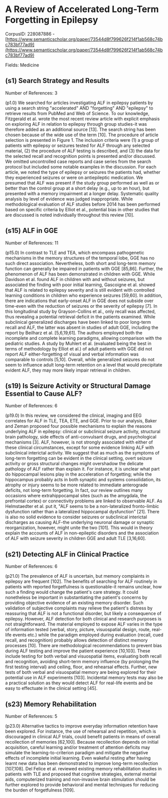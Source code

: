 # A Review of Accelerated Long-Term Forgetting in Epilepsy

CorpusID: 228087886 - [https://www.semanticscholar.org/paper/73544d8f799626f214f1ab568c74bc783bf77ad9](https://www.semanticscholar.org/paper/73544d8f799626f214f1ab568c74bc783bf77ad9)

Fields: Medicine

## (s1) Search Strategy and Results
Number of References: 3

(p1.0) We searched for articles investigating ALF in epilepsy patients by using a search string "accelerated" AND "forgetting" AND "epilepsy" to retrieve results from PubMed and Web of Science. To our knowledge, Fitzgerald et al. wrote the most recent review article with explicit emphasis on exploring ALF in relation to epilepsy through group studies-it was therefore added as an additional source [13]. The search string has been chosen because of the wide use of the term [10]. The procedure of article selection is presented in Figure 1. The inclusion criteria were (1) a group of patients with epilepsy or seizures tested for ALF through any selected material, (2) the procedure of ALF testing is described, and (3) the data for the selected recall and recognition points is presented and/or discussed. We omitted uncontrolled case reports and case series from the search protocol but included some notable examples in the discussion. For each article, we noted the type of epilepsy or seizures the patients had, whether they experienced seizures or were on antiepileptic medication. We presumed that ALF was present if the study group performed as well as or better than the control group at a short delay (e.g., up to an hour), but presented with a memory impairment at a longer delay. Systematic quality analysis by level of evidence was judged inappropriate. While methodological evaluation of ALF studies before 2014 has been performed based on specific criteria by Elliot et al., potential bias in other studies that are discussed is noted individually throughout this review [10].
## (s15) ALF in GGE
Number of References: 11

(p15.0) In contrast to TLE and TEA, which encompass pathogenetic mechanisms in the memory structures of the temporal lobe, GGE has no such direct association. Nevertheless, both short and long-term memory function can generally be impaired in patients with GGE [85,86]. Further, the phenomenon of ALF has been demonstrated in children with GGE. While Davidson et al. found ALF in children with and without seizures, but associated the finding with poor initial learning, Gascoigne et al. showed that ALF is related to epilepsy severity and is still evident with controlled learning conditions in children who experience seizures [59,60]. In addition, there are indications that early-onset ALF in GGE does not subside over time-even with the reduction of seizures or the severity of epilepsy [7]. In this longitudinal study by Grayson-Collins et al., only recall was affected, thus revealing a potential retrieval deficit in the patients examined. While subclinical generalized discharges have been linked to poor long-term recall and ALF, the latter was absent in studies of adult GGE, including the report by Beilharz et al. [5,6,19,61]. The authors employed both the incomplete and complete learning paradigms, allowing comparison with the pediatric studies. A study by Muhlert et al. (evaluated being the best in terms of methodology by Elliot et al.) of adult patients with GGE did not report ALF either-forgetting of visual and verbal information was comparable to controls [5,10]. Overall, while generalized seizures do not seem to influence adult long-term retention on a level that would precipitate evident ALF, they may more likely impair retrieval in children.
## (s19) Is Seizure Activity or Structural Damage Essential to Cause ALF?
Number of References: 6

(p19.0) In this review, we considered the clinical, imaging and EEG correlates for ALF in TLE, TEA, ETE, and GGE. Prior to our analysis, Baker and Zeman proposed four possible mechanisms to explain the reasons underlying ALF in epilepsy: clinical or subclinical seizure activity, structural brain pathology, side effects of anti-convulsant drugs, and psychological mechanisms [3]. ALF, however, is not strongly associated with either of these clinical circumstances, except for some evidence linking ALF with subclinical interictal activity. We suggest that as much as the symptoms of long-term forgetting can be evident in the clinical setting, overt seizure activity or gross structural changes might overshadow the delicate pathology of ALF rather than explain it. For instance, it is unclear what part do hippocampal lesions play in the acceleration of forgetting; while the hippocampus probably acts in both synaptic and systems consolidation, its atrophy or injury seems to be more related to immediate anterograde deficits, not long-term forgetting. In fact, our review outlines many occasions where extrahippocampal sites (such as the amygdala, the prefrontal cortex) or connectivity problems are linked to observable ALF. As Helmstaedter et al. put it, "ALF seems to be a non-lateralized fronto-limbic dysfunction rather than a lateralized hippocampal dysfunction" [21]. There is also no solid evidence to consider seizures or subclinical interictal discharges as causing ALF-the underlying neuronal damage or synaptic reorganization, however, might unite the two [101]. This would in theory explain the accounts of ALF in non-epileptic disorders and the association of ALF with seizure severity in children GGE and adult TLE [3,16,60].
## (s21) Detecting ALF in Clinical Practice
Number of References: 6

(p21.0) The prevalence of ALF is uncertain, but memory complaints in epilepsy are frequent [102]. The benefits of searching for ALF routinely in patients with reported forgetfulness is questionable-it remains unclear, how such a finding would change the patient's care strategy. It could nonetheless be important in substantiating the patient's concerns by providing objective evidence of an existing memory disorder. Such validation of subjective complaints may relieve the patient's distress by reassuring that ALF is not a functional disorder, but likely a consequence of epilepsy. However, ALF detection for both clinical and research purposes is not straightforward. The material employed to expose ALF varies in the type of information tested (verbal, story, picture, visuospatial design, route, real-life events etc.) while the paradigm employed during evaluation (recall, cued recall, and recognition) probably allows detection of distinct memory processes [10]. There are methodological recommendations to prevent bias during ALF testing and improve the patient experience [10,103]. These include testing for both verbal and visuospatial items, evaluating both recall and recognition, avoiding short-term memory influence (by prolonging the first testing interval) and ceiling, floor, and rehearsal effects. Further, new tests of both verbal and visuospatial memory are being explored for their potential use in ALF experiments [103]. Incidental memory tests may also be a practical solution as they would detect ALF for real-life events and be easy to effectuate in the clinical setting [45].
## (s23) Memory Rehabilitation
Number of References: 5

(p23.0) Alternative tactics to improve everyday information retention have been explored. For instance, the use of rehearsal and repetition, which is discouraged in clinical ALF trials, could benefit patients in means of overall recollection of memories [62,100]. Because recollection depends on initial acquisition, careful learning and/or treatment of attention deficits may simulate the learning-to-criterion paradigm and mitigate the negative effects of incomplete initial learning. Even wakeful resting after having learnt new data has been demonstrated to improve long-term recollection [107,108]. Del Felice et al. reviewed existing memory rehabilitation studies in patients with TLE and proposed that cognitive strategies, external mental aids, computerized training and non-invasive brain stimulation should be further explored to provide behavioral and mental techniques for reducing the burden of forgetfulness [109].
